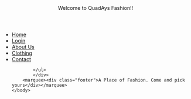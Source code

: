 <html>
	<head>
		<title>QuadAys Fashion</title>
		<link rel="stylesheet" href="../css/style1.css">
	</head>
	<body background="../images/pic.jpg">
		<header>
			Welcome to QuadAys Fashion!!
		</header>
		<div class="nav">
			<ul>
				<li><a href="#">Home</a></li>
				<li><a href="../Login Page/Index3.html">Login</a></li>
				<li><a href="../About Us Page/AboutUs.html">About Us</a></li>
				<li><a href="../Clothing/Clothing.html">Clothing</a></li>
				<li><a href="../Contact us/ContactUs.html">Contact</a></li>
				
			</ul>
			</div>
		<marquee><div class="footer">A Place of Fashion. Come and pick yours</div></marquee>
	</body>
</html> 
